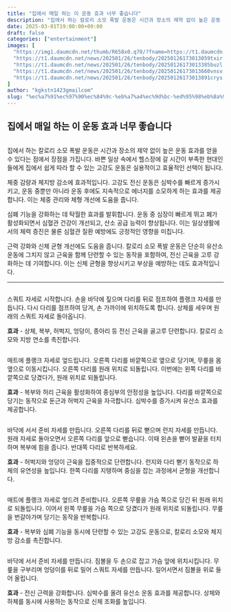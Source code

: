 ```yaml
---
title: "집에서 매일 하는 이 운동 효과 너무 좋습니다"
description: "집에서 하는 칼로리 소모 폭발 운동은 시간과 장소의 제약 없이 높은 운동 효과를 얻을 수 있다는 점에서 장점을 가집니다. 바쁜 일상 속에서 헬스장에 갈 시간이 부족한 현대인들에게 집에서 쉽게 따라 할 수 있는 고강도 운동은 실용적이고 효율적인 선택이 됩니다."
date: 2025-03-01T19:00:00+09:00
draft: false
categories: ["entertainment"]
images: [
  "https://img1.daumcdn.net/thumb/R658x0.q70/?fname=https://t1.daumcdn.net/news/202501/26/tenbody/20250126173012776aruz.jpg"
  "https://t1.daumcdn.net/news/202501/26/tenbody/20250126173013059txir.gif"
  "https://t1.daumcdn.net/news/202501/26/tenbody/20250126173013385buzl.gif"
  "https://t1.daumcdn.net/news/202501/26/tenbody/20250126173013660vnsv.gif"
  "https://t1.daumcdn.net/news/202501/26/tenbody/20250126173013891crys.gif"
]
author: "kgkstn1423gmailcom"
slug: "%ec%a7%91%ec%97%90%ec%84%9c-%eb%a7%a4%ec%9d%bc-%ed%95%98%eb%8a%94-%ec%9d%b4-%ec%9a%b4%eb%8f%99-%ed%9a%a8%ea%b3%bc-%eb%84%88%eb%ac%b4-%ec%a2%8b%ec%8a%b5%eb%8b%88%eb%8b%a4-2"
---
```


<h2 >집에서 매일 하는 이 운동 효과 너무 좋습니다</h2> <figure ><img src="https://img1.daumcdn.net/thumb/R658x0.q70/?fname=https://t1.daumcdn.net/news/202501/26/tenbody/20250126173012776aruz.jpg" alt=""/></figure> <p>집에서 하는 칼로리 소모 폭발 운동은 시간과 장소의 제약 없이 높은 운동 효과를 얻을 수 있다는 점에서 장점을 가집니다. 바쁜 일상 속에서 헬스장에 갈 시간이 부족한 현대인들에게 집에서 쉽게 따라 할 수 있는 고강도 운동은 실용적이고 효율적인 선택이 됩니다.</p> <p>체중 감량과 체지방 감소에 효과적입니다. 고강도 전신 운동은 심박수를 빠르게 증가시키고, 운동 중뿐만 아니라 운동 후에도 지속적으로 에너지를 소모하게 하는 효과를 제공합니다. 이는 체중 관리와 체형 개선에 도움을 줍니다.</p> <p>심폐 기능을 강화하는 데 탁월한 효과를 발휘합니다. 운동 중 심장이 빠르게 뛰고 폐가 활성화되면서 심혈관 건강이 개선되고, 산소 공급 능력이 향상됩니다. 이는 일상생활에서의 체력 증진은 물론 심혈관 질환 예방에도 긍정적인 영향을 미칩니다.</p> <p>근력 강화와 신체 균형 개선에도 도움을 줍니다. 칼로리 소모 폭발 운동은 단순히 유산소 운동에 그치지 않고 근육을 함께 단련할 수 있는 동작을 포함하여, 전신 근육을 고루 강화하는 데 기여합니다. 이는 신체 균형을 향상시키고 부상을 예방하는 데도 효과적입니다.</p> <hr /> <figure ><img src="https://t1.daumcdn.net/news/202501/26/tenbody/20250126173013059txir.gif" alt=""/></figure> <p>스쿼트 자세로 시작합니다. 손을 바닥에 짚으며 다리를 뒤로 점프하여 플랭크 자세를 만듭니다. 다시 다리를 점프하여 당겨, 손 가까이에 위치하도록 합니다. 상체를 세우며 원래의 스쿼트 자세로 돌아옵니다.</p> <p><strong>효과</strong> - 상체, 복부, 허벅지, 엉덩이, 종아리 등 전신 근육을 골고루 단련합니다. 칼로리 소모와 지방 연소를 촉진합니다.</p> <figure ><img src="https://t1.daumcdn.net/news/202501/26/tenbody/20250126173013385buzl.gif" alt=""/></figure> <p>매트에 플랭크 자세로 엎드립니다. 오른쪽 다리를 바깥쪽으로 옆으로 당기며, 무릎을 몸 옆으로 이동시킵니다. 오른쪽 다리를 원래 위치로 되돌립니다. 이번에는 왼쪽 다리를 바깥쪽으로 당겼다가, 원래 위치로 되돌립니다.</p> <p><strong>효과</strong> - 복부와 허리 근육을 활성화하여 중심부의 안정성을 높입니다. 다리를 바깥쪽으로 당기는 동작으로 둔근과 허벅지 근육을 자극합니다. 심박수를 증가시켜 유산소 효과를 제공합니다.</p> <figure ><img src="https://t1.daumcdn.net/news/202501/26/tenbody/20250126173013660vnsv.gif" alt=""/></figure> <p>바닥에 서서 준비 자세를 만듭니다. 오른쪽 다리를 뒤로 뻗으며 런지 자세를 만듭니다. 원래 자세로 돌아오면서 오른쪽 다리를 앞으로 뻗습니다. 이때 왼손을 뻗어 발끝을 터치하며 복부에 힘을 줍니다. 반대쪽 다리로 반복하세요.</p> <p><strong>효과</strong> - 허벅지와 엉덩이 근육을 집중적으로 단련합니다. 런지와 다리 뻗기 동작으로 하체의 유연성을 높입니다. 한쪽 다리를 지탱하며 중심을 잡는 과정에서 균형을 개선합니다.</p> <figure ><img src="https://t1.daumcdn.net/news/202501/26/tenbody/20250126173013891crys.gif" alt=""/></figure> <p>매트에 플랭크 자세로 엎드려 준비합니다. 오른쪽 무릎을 가슴 쪽으로 당긴 뒤 원래 위치로 되돌립니다. 이어서 왼쪽 무릎을 가슴 쪽으로 당겼다가 원래 위치로 되돌립니다. 무릎을 번갈아가며 당기는 동작을 반복합니다.</p> <p><strong>효과</strong> - 복부와 심폐 기능을 동시에 단련할 수 있는 고강도 운동으로, 칼로리 소모와 체지방 감소를 촉진합니다.</p> <figure ><img src="https://t1.daumcdn.net/news/202501/26/tenbody/20250126173014227zogx.gif" alt=""/></figure> <p>바닥에 서서 준비 자세를 만듭니다. 짐볼을 두 손으로 잡고 가슴 앞에 위치시킵니다. 무릎을 구부리며 엉덩이를 뒤로 밀어 스쿼트 자세를 만듭니다. 일어서면서 짐볼을 위로 들어 올립니다.</p> <p><strong>효과</strong> - 전신 근력을 강화합니다. 심박수를 올려 유산소 운동 효과를 제공합니다. 상체와 하체를 동시에 사용하는 동작으로 신체 조화를 높입니다.</p>